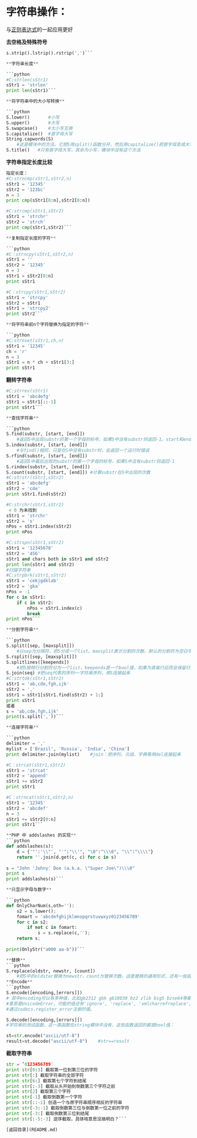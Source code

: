 # 字符串操作：

与[正则表达式](re.md)的一起应用更好

**去空格及特殊符号**

```python
s.strip().lstrip().rstrip(',')```

**字符串长度**

```python
#C:strlen(sStr1)
sStr1 = 'strlen'
print len(sStr1)```

**将字符串中的大小写转换**

```python
S.lower()       #小写
S.upper()       #大写
S.swapcase()    #大小写互换
S.capitalize()  #首字母大写
String.capwords(S)
    #这是模块中的方法。它把S用split()函数分开，然后用capitalize()把首字母变成大写，最后用join()合并到一起
S.title()   #只有首字母大写，其余为小写，模块中没有这个方法 
```

**字符串指定长度比较**

```python
指定长度：
#C:strncmp(sStr1,sStr2,n)
sStr1 = '12345'
sStr2 = '123bc'
n = 3
print cmp(sStr1[0:n],sStr2[0:n])

#C:strcmp(sStr1,sStr2)
sStr1 = 'strchr'
sStr2 = 'strch'
print cmp(sStr1,sStr2)```

**复制指定长度的字符**

```python
#C：strncpy(sStr1,sStr2,n)
sStr1 = ''
sStr2 = '12345'
n = 3
sStr1 = sStr2[0:n]
print sStr1

#C：strcpy(sStr1,sStr2)
sStr1 = 'strcpy'
sStr2 = sStr1
sStr1 = 'strcpy2'
print sStr2```

**将字符串前n个字符替换为指定的字符**

```python
#C:strnset(sStr1,ch,n)
sStr1 = '12345'
ch = 'r'
n = 3
sStr1 = n * ch + sStr1[3:]
print sStr1
```


**翻转字符串**

```python
#C:strrev(sStr1)
sStr1 = 'abcdefg'
sStr1 = sStr1[::-1]
print sStr1```

**查找字符串**

```python
S.find(substr, [start, [end]])
    #返回S中出现substr的第一个字母的标号，如果S中没有substr则返回-1。start和end为范围
S.index(substr, [start, [end]])
    #与find()相同，只是在S中没有substr时，会返回一个运行时错误
S.rfind(substr, [start, [end]])
    #返回S中最后出现的substr的第一个字母的标号，如果S中没有substr则返回-1
S.rindex(substr, [start, [end]])
S.count(substr, [start, [end]]) #计算substr在S中出现的次数 
#C:strstr(sStr1,sStr2)
sStr1 = 'abcdefg'
sStr2 = 'cde'
print sStr1.find(sStr2)

#C:strchr(sStr1,sStr2) 
 < 0 为未找到
sStr1 = 'strchr'
sStr2 = 's'
nPos = sStr1.index(sStr2)
print nPos

#C:strspn(sStr1,sStr2)
sStr1 = '12345678'
sStr2 = '456'
sStr1 and chars both in sStr1 and sStr2
print len(sStr1 and sStr2)
#扫描字符串
#C:strpbrk(sStr1,sStr2)
sStr1 = 'cekjgdklab'
sStr2 = 'gka'
nPos = -1
for c in sStr1:
    if c in sStr2:
        nPos = sStr1.index(c)
        break
print nPos```

**分割字符串**

```python
S.split([sep, [maxsplit]])
    #以sep为分隔符，把S分成一个list。maxsplit表示分割的次数。默认的分割符为空白字符
S.rsplit([sep, [maxsplit]])
S.splitlines([keepends])
    #把S按照行分割符分为一个list，keepends是一个bool值，如果为真每行后而会保留行分割符。
S.join(seq) #把seq代表的序列──字符串序列，用S连接起来 
#C:strtok(sStr1,sStr2)
sStr1 = 'ab,cde,fgh,ijk'
sStr2 = ','
sStr1 = sStr1[sStr1.find(sStr2) + 1:]
print sStr1
或者
s = 'ab,cde,fgh,ijk'
print(s.split(','))```

**连接字符串**

```python
delimiter = ','
mylist = ['Brazil', 'Russia', 'India', 'China']
print delimiter.join(mylist)    #join：把序列、元组、字典等用del连接起来

#C：strcat(sStr1,sStr2)
sStr1 = 'strcat'
sStr2 = 'append'
sStr1 += sStr2
print sStr1

#C：strncat(sStr1,sStr2,n)
sStr1 = '12345'
sStr2 = 'abcdef'
n = 3
sStr1 += sStr2[0:n]
print sStr1```

**PHP 中 addslashes 的实现**
```python
def addslashes(s):
    d = {'"':'\\"', "'":"\\'", "\0":"\\\0", "\\":"\\\\"}
    return ''.join(d.get(c, c) for c in s)
 
s = "John 'Johny' Doe (a.k.a. \"Super Joe\")\\\0"
print s
print addslashes(s)```

**只显示字母与数字**

```python
def OnlyCharNum(s,oth=''):
    s2 = s.lower();
    fomart = 'abcdefghijklmnopqrstuvwxyz0123456789'
    for c in s2:
        if not c in fomart:
            s = s.replace(c,'');
    return s;
    
print(OnlyStr("a000 aa-b"))```

**替换**
```python
S.replace(oldstr, newstr, [count])
    #把S中的oldstar替换为newstr，count为替换次数。这是替换的通用形式，还有一些函数进行特殊字符的替换 ```
**Encode**
```python
S.encode([encoding,[errors]])
# 其中encoding可以有多种值，比如gb2312 gbk gb18030 bz2 zlib big5 bzse64等都支持。errors默认值为"strict"，
#意思是UnicodeError。可能的值还有'ignore', 'replace', 'xmlcharrefreplace', 'backslashreplace' 和所有
#通过codecs.register_error注册的值。

S.decode([encoding,[errors]])
#字符串的测试函数，这一类函数在string模块中没有，这些函数返回的都是bool值： 

st=str.encode("ascii/utf-8")
result=st.decode("ascii/utf-8")    #str==result
```
**截取字符串**

```python
str = ’0123456789′ 
print str[0:3] 截取第一位到第三位的字符
print str[:] 截取字符串的全部字符
print str[6:] 截取第七个字符到结尾
print str[:-3] 截取从头开始到倒数第三个字符之前
print str[2] 截取第三个字符
print str[-1] 截取倒数第一个字符
print str[::-1] 创造一个与原字符串顺序相反的字符串
print str[-3:-1] 截取倒数第三位与倒数第一位之前的字符
print str[-3:] 截取倒数第三位到结尾
print str[:-5:-3] 逆序截取，具体啥意思没搞明白？```

[返回目录](README.md)